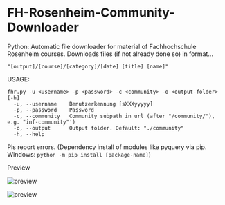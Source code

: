 # FH-Rosenheim-Community-Downloader
Python: Automatic file downloader for material of Fachhochschule Rosenheim courses. Downloads files (if not already done so) in format...

    "[output]/[course]/[category]/[date] [title] [name]"

USAGE:

	fhr.py -u <username> -p <password> -c <community> -o <output-folder> [-h]
	  -u, --username	Benutzerkennung [sXXXyyyyy]
	  -p, --password	Password
	  -c, --community	Community subpath in url (after "/community/"), e.g. "inf-community"')
	  -o, --output		Output folder. Default: "./community"
	  -h, --help
	  
Pls report errors. (Dependency install of modules like pyquery via pip. Windows: `python -m pip install [package-name]`)

Preview

![preview](http://i.imgur.com/77oF22P.png)

![preview](http://i.imgur.com/ZmaVuqQ.png)
